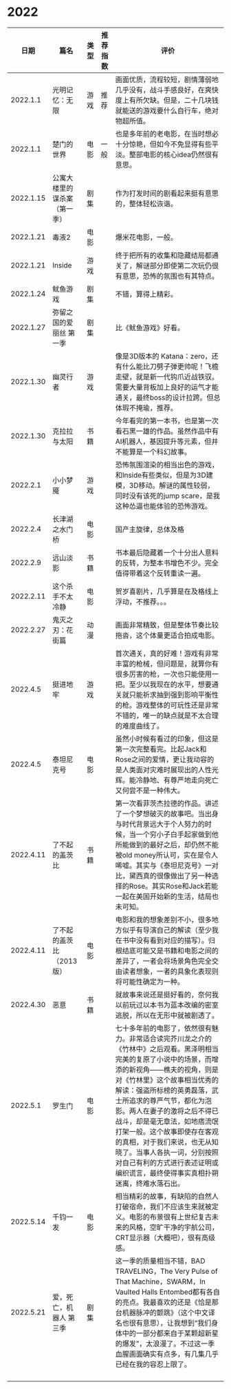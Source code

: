 # 2022

| 日期     | 篇名           | 类型 | 推荐指数 |评价|
| -------- | -------------- | ---- | ---- | ---- |
| 2022.1.1 | 光明记忆：无限 | 游戏 | 推荐 |画面优质，流程较短，剧情薄弱地几乎没有，战斗手感良好，在爽快度上有所欠缺。但是，二十几块钱就能送的游戏要什么自行车，绝对物超所值。|
| 2022.1.1 | 楚门的世界 | 电影 | 一般 |也是多年前的老电影，在当时想必十分惊艳，但如今不免显得有些平淡。整部电影的核心idea仍然很有意思。|
| 2022.1.15 | 公寓大楼里的谋杀案（第一季） | 剧集 | |作为打发时间的剧看起来挺有意思的，整体轻松诙谐。|
| 2022.1.21 | 毒液2                        | 电影 |          | 爆米花电影，一般。                                           |
| 2022.1.21 | Inside | 游戏 | |终于把所有的收集和隐藏结局都通关了，解谜部分即使第二次玩仍很有意思，恐怖的氛围也有其特点。|
| 2022.1.24 | 鱿鱼游戏 | 剧集 | |不错，算得上精彩。|
| 2022.1.27 | 弥留之国的爱丽丝 第一季 | 剧集 | |比《鱿鱼游戏》好看。|
| 2022.1.30 | 幽灵行者 | 游戏 | |像是3D版本的 Katana：zero，还有什么能比刀劈子弹更帅呢！飞檐走壁，就是新一代钩爪近战铁驭。需要大量背板加上良好的运气才能通关，最终boss的设计拉跨。但总体瑕不掩瑜，推荐。|
| 2022.1.30 | 克拉拉与太阳 | 书籍 | |今年看完的第一本书，也是第一次看石黑一雄的作品。虽然作品中有AI机器人，基因提升等元素，但并不能算是一个科幻故事。|
| 2022.2.1 | 小小梦魇 | 游戏 | |恐怖氛围渲染的相当出色的游戏，和Inside有些类似，但是为3D建模，3D移动。解谜的属性较弱，同时没有该死的jump scare，是我这种怂逼也能体验的恐怖游戏。|
| 2022.2.4 | 长津湖之水门桥 | 电影 | | 国产主旋律，总体及格 |
| 2022.2.9 | 远山淡影 | 书籍 | | 书本最后隐藏着一个十分出人意料的反转，为整本书增色不少。完全值得带着这个反转重读一遍。 |
| 2022.2.11 | 这个杀手不太冷静 | 电影 | | 贺岁喜剧片，几乎算是在及格线上浮动，不推荐。。。 |
| 2022.2.27 | 鬼灭之刃：花街篇 | 动漫 | | 画面非常精致，但是整体节奏比较拖沓，这个体量更适合拍成电影。 |
| 2022.4.5 | 挺进地牢 | 游戏 | | 首次通关，真的好难！游戏有非常丰富的枪械，但问题是，就算你有很多厉害的枪，一次也只能使用一把。至少以我现在的水平，想要通关就只能祈求抽到强到影响平衡性的枪。游戏整体的可玩性还是非常不错的，唯一的缺点就是不太合理的难度曲线了。 |
| 2022.4.5 | 泰坦尼克号 | 电影 | | 虽然小时候有看过的印象，但这是第一次完整看完。比起Jack和Rose之间的爱情，更让我动容的是人类面对灾难时展现出的人性光辉。能冷静地、有尊严地走向死亡又何尝不是一种伟大。 |
| 2022.4.11 | 了不起的盖茨比 | 书籍 | | 第一次看菲茨杰拉德的作品。讲述了一个梦想破灭的故事吧。当出身与时代背景远大于个人努力的时候，当一个穷小子白手起家做到他所能做到的最好之后，却仍然不能被old money所认可，实在是令人唏嘘。其实与《泰坦尼克号》一对比，黛西真的很像做出了另一种选择的Rose。其实Rose和Jack若能一起在美国开始新的生活，结局也未可知。 |
| 2022.4.11 | 了不起的盖茨比（2013版） | 电影 | | 电影和我的想象差别不小，很多地方似乎有导演自己的解读（至少我在书中没有看到对应的描写）。归根结底可能又是书籍和电影之间的差异了，一者会将场景角色完全交由读者想象，一者的具象化表现则将可能性确定为一种。 |
| 2022.4.30 | 恶意 | 书籍 | | 就故事来说还是挺好看的，奈何我以前玩过以本书为蓝本改编的密室逃脱，所以在无形中就被剧透了。 |
| 2022.5.1 | 罗生门 | 电影 | | 七十多年前的电影了，依然很有魅力。非常适合读完芥川龙之介的《竹林中》之后观看。黑泽明相当完美的复原了小说中的场景，而增添的新视角——樵夫的视角，则是对《竹林里》这个故事相当优秀的解读：强盗所标榜的英勇磊落，武士所追求的尊严气节，都化为泡影。两人在妻子的激将之后不得已战斗，却是毫无章法，如地痞流氓打架一般。这个故事即使存在客观的真相，对于我们来说，也无从知晓了。当事人各执一词，分别按照对自己有利的方式进行表述证明或编织谎言，最终使得事实真相扑朔迷离，终难水落石出。 |
| 2022.5.14 | 千钧一发 | 电影 | | 相当精彩的故事，有缺陷的自然人打破宿命，我们不应该生来就被定义。电影的布景很有上世纪复古未来的风格，空旷干净的宇航公司，CRT显示器（大概吧），很有高级感。 |
| 2022.5.21 | 爱，死亡，机器人 第三季 | 剧集 | | 这一季的质量相当不错，BAD TRAVELING，The Very Pulse of That Machine，SWARM，In Vaulted Halls Entombed都有各自的亮点。我最喜欢的还是《恰是那台机器脉冲的颤跳》（这个中文译名也很有意思），让我想到“我们身体中的一部分都来自于某颗超新星的爆发”，太浪漫了。不过这一季血腥画面确实有点多，有几集几乎已经在我的容忍上限了。 |
| | | | | |
| | | | | |
| | | | | |
| | | | | |